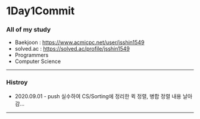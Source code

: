 # 1Day1Commit
### All of my study

* Baekjoon : https://www.acmicpc.net/user/jsshin1549
* solved.ac : https://solved.ac/profile/jsshin1549
* Programmers
* Computer Science

<hr/>

### Histroy
- 2020.09.01 - push 실수하여 CS/Sorting에 정리한 퀵 정렬, 병합 정렬 내용 날아감...

<hr/>
